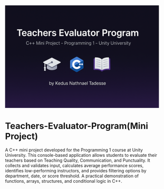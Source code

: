 ![Project Banner](https://raw.githubusercontent.com/Kedus-Nathnael/Teachers-Evaluator-Program-Mini-Project-/main/project-banner.png)
# Teachers-Evaluator-Program(Mini Project)
A C++ mini project developed for the Programming 1 course at Unity University. This console-based application allows students to evaluate their teachers based on Teaching Quality, Communication, and Punctuality. It collects and validates input, calculates average performance scores, identifies low-performing instructors, and provides filtering options by department, date, or score threshold. A practical demonstration of functions, arrays, structures, and conditional logic in C++.                                                        
